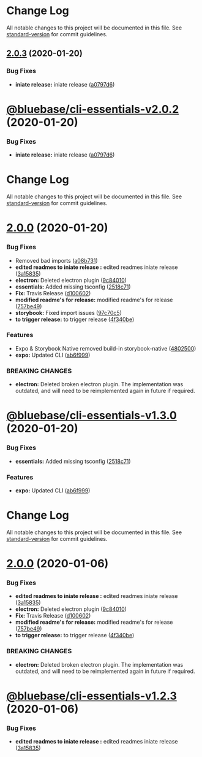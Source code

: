 # Change Log

All notable changes to this project will be documented in this file. See [standard-version](https://github.com/conventional-changelog/standard-version) for commit guidelines.

## [2.0.3](https://github.com/BlueBaseJS/cli/compare/v2.0.0...v2.0.3) (2020-01-20)


### Bug Fixes

* **iniate release:** iniate release ([a0797d6](https://github.com/BlueBaseJS/cli/commit/a0797d6))



# [@bluebase/cli-essentials-v2.0.2](https://github.com/BlueBaseJS/cli/compare/@bluebase/cli-essentials-v2.0.1...@bluebase/cli-essentials-v2.0.2) (2020-01-20)


### Bug Fixes

* **iniate release:** iniate release ([a0797d6](https://github.com/BlueBaseJS/cli/commit/a0797d6))

# Change Log

All notable changes to this project will be documented in this file. See [standard-version](https://github.com/conventional-changelog/standard-version) for commit guidelines.

# [2.0.0](https://github.com/BlueBaseJS/cli/compare/v1.2.2...v2.0.0) (2020-01-20)


### Bug Fixes

* Removed bad imports ([a08b731](https://github.com/BlueBaseJS/cli/commit/a08b731))
* **edited readmes to iniate release :** edited readmes iniate release ([3a15835](https://github.com/BlueBaseJS/cli/commit/3a15835))
* **electron:** Deleted electron plugin ([9c84010](https://github.com/BlueBaseJS/cli/commit/9c84010))
* **essentials:** Added missing tsconfig ([2518c71](https://github.com/BlueBaseJS/cli/commit/2518c71))
* **Fix:** Travis Release ([d100602](https://github.com/BlueBaseJS/cli/commit/d100602))
* **modified readme's for release:** modified readme's for release ([757be49](https://github.com/BlueBaseJS/cli/commit/757be49))
* **storybook:** Fixed import issues ([97c70c5](https://github.com/BlueBaseJS/cli/commit/97c70c5))
* **to trigger release:** to trigger release ([4f340be](https://github.com/BlueBaseJS/cli/commit/4f340be))


### Features

* Expo & Storybook Native removed build-in storybook-native ([4802500](https://github.com/BlueBaseJS/cli/commit/4802500))
* **expo:** Updated CLI ([ab6f999](https://github.com/BlueBaseJS/cli/commit/ab6f999))


### BREAKING CHANGES

* **electron:** Deleted broken electron plugin. The implementation was outdated, and will need to be reimplemented again in future if required.



# [@bluebase/cli-essentials-v1.3.0](https://github.com/BlueBaseJS/cli/compare/@bluebase/cli-essentials-v1.2.3...@bluebase/cli-essentials-v1.3.0) (2020-01-20)


### Bug Fixes

* **essentials:** Added missing tsconfig ([2518c71](https://github.com/BlueBaseJS/cli/commit/2518c71))


### Features

* **expo:** Updated CLI ([ab6f999](https://github.com/BlueBaseJS/cli/commit/ab6f999))

# Change Log

All notable changes to this project will be documented in this file. See [standard-version](https://github.com/conventional-changelog/standard-version) for commit guidelines.

# [2.0.0](https://github.com/BlueBaseJS/cli/compare/v1.2.2...v2.0.0) (2020-01-06)


### Bug Fixes

* **edited readmes to iniate release :** edited readmes iniate release ([3a15835](https://github.com/BlueBaseJS/cli/commit/3a15835))
* **electron:** Deleted electron plugin ([9c84010](https://github.com/BlueBaseJS/cli/commit/9c84010))
* **Fix:** Travis Release ([d100602](https://github.com/BlueBaseJS/cli/commit/d100602))
* **modified readme's for release:** modified readme's for release ([757be49](https://github.com/BlueBaseJS/cli/commit/757be49))
* **to trigger release:** to trigger release ([4f340be](https://github.com/BlueBaseJS/cli/commit/4f340be))


### BREAKING CHANGES

* **electron:** Deleted broken electron plugin. The implementation was outdated, and will need to be reimplemented again in future if required.



# [@bluebase/cli-essentials-v1.2.3](https://github.com/BlueBaseJS/cli/compare/@bluebase/cli-essentials-v1.2.2...@bluebase/cli-essentials-v1.2.3) (2020-01-06)


### Bug Fixes

* **edited readmes to iniate release :** edited readmes iniate release ([3a15835](https://github.com/BlueBaseJS/cli/commit/3a15835))
